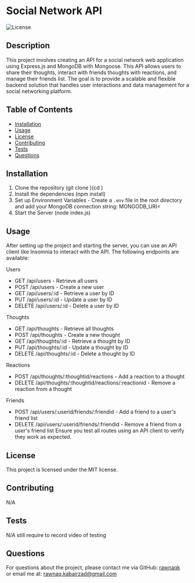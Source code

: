 # Social Network API
  
  ![License](https://img.shields.io/badge/license-MIT-blue.svg)
  
  ## Description
   This project involves creating an API for a social network web application using Express.js and MongoDB with Mongoose. This API allows users to share their thoughts, interact with friends thoughts with reactions, and manage their friends list. The goal is to provide a scalable and flexible backend solution that handles user interactions and data management for a social networking platform. 
  
  ## Table of Contents
  - [Installation](#installation)
  - [Usage](#usage)
  - [License](#license)
  - [Contributing](#contributing)
  - [Tests](#tests)
  - [Questions](#questions)
  
  ## Installation
  1. Clone the repository (git clone <repository-url>)(cd <repository-directory>)
  2. Install the dependencies (npm install)
  3. Set up Environment Variables - Create a `.env` file in the root directory and add your MongoDB connection string:
  MONGODB_URI=<your-mongodb-connection-string>
  4. Start the Server (node index.js)


  ## Usage
  After setting up the project and starting the server, you can use an API client like Insomnia to interact with the API. The following endpoints are available:

  Users
  - GET /api/users - Retrieve all users
  - POST /api/users - Create a new user
  - GET /api/users/:id - Retrieve a user by ID
  - PUT /api/users/:id - Update a user by ID
  - DELETE /api/users/:id - Delete a user by ID
  
  Thoughts
  - GET /api/thoughts - Retrieve all thoughts
  - POST /api/thoughts - Create a new thought
  - GET /api/thoughts/:id - Retrieve a thought by ID
  - PUT /api/thoughts/:id - Update a thought by ID
  - DELETE /api/thoughts/:id - Delete a thought by ID
  
  Reactions
  - POST /api/thoughts/:thoughtid/reactions - Add a reaction to a thought
  - DELETE /api/thoughts/:thoughtid/reactions/:reactionid - Remove a reaction from a thought
  
  Friends
  - POST /api/users/:userid/friends/:friendid - Add a friend to a user's friend list
  - DELETE /api/users/:userid/friends/:friendid - Remove a friend from a user's friend list
  Ensure you test all routes using an API client to verify they work as expected.
  
  ## License
  This project is licensed under the MIT license.
  
  ## Contributing
  N/A
  
  ## Tests
  N/A still require to record video of testing
  
  ## Questions
  For questions about the project, please contact me via GitHub: [rawnaqk](https://github.com/rawnaqk)  
  or email me at: rawnaq.kabairzad@gmail.com
